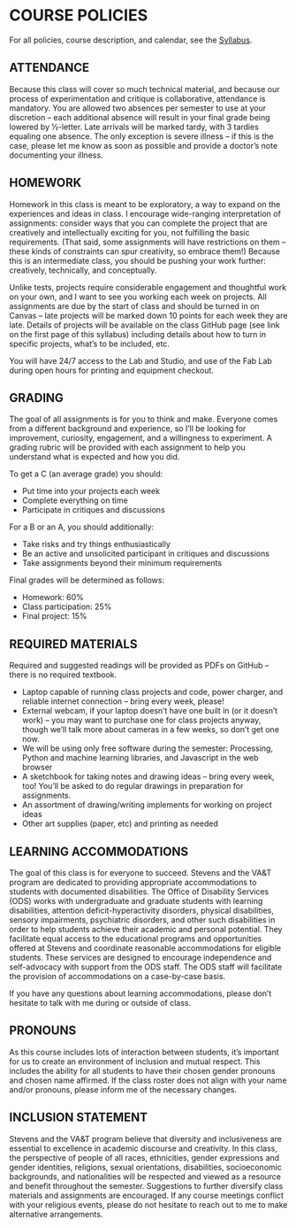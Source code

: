 COURSE POLICIES
====

For all policies, course description, and calendar, see the [Syllabus](https://github.com/jeffThompson/CreativeProgramming2/blob/master/Syllabus.pdf).

## ATTENDANCE  
Because this class will cover so much technical material, and because our process of experimentation and critique is collaborative, attendance is mandatory. You are allowed two absences per semester to use at your discretion – each additional absence will result in your final grade being lowered by ½-letter. Late arrivals will be marked tardy, with 3 tardies equaling one absence. The only exception is severe illness – if this is the case, please let me know as soon as possible and provide a doctor’s note documenting your illness.

## HOMEWORK  
Homework in this class is meant to be exploratory, a way to expand on the experiences and ideas in class. I encourage wide-ranging interpretation of assignments: consider ways that you can complete the project that are creatively and intellectually exciting for you, not fulfilling the basic requirements. (That said, some assignments will have restrictions on them – these kinds of constraints can spur creativity, so embrace them!) Because this is an intermediate class, you should be pushing your work further: creatively, technically, and conceptually. 

Unlike tests, projects require considerable engagement and thoughtful work on your own, and I want to see you working each week on projects. All assignments are due by the start of class and should be turned in on Canvas – late projects will be marked down 10 points for each week they are late. Details of projects will be available on the class GitHub page (see link on the first page of this syllabus) including details about how to turn in specific projects, what’s to be included, etc.

You will have 24/7 access to the Lab and Studio, and use of the Fab Lab during open hours for printing and equipment checkout.

## GRADING  
The goal of all assignments is for you to think and make. Everyone comes from a different background and experience, so I’ll be looking for improvement, curiosity, engagement, and a willingness to experiment. A grading rubric will be provided with each assignment to help you understand what is expected and how you did.

To get a C (an average grade) you should:  

* Put time into your projects each week  
* Complete everything on time  
* Participate in critiques and discussions  

For a B or an A, you should additionally:

* Take risks and try things enthusiastically  
* Be an active and unsolicited participant in critiques and discussions  
* Take assignments beyond their minimum requirements  

Final grades will be determined as follows:  

* Homework: 60%  
* Class participation: 25%  
* Final project: 15%  
 
## REQUIRED MATERIALS  
Required and suggested readings will be provided as PDFs on GitHub – there is no required textbook.

* Laptop capable of running class projects and code, power charger, and reliable internet connection – bring every week, please!  
* External webcam, if your laptop doesn’t have one built in (or it doesn’t work) – you may want to purchase one for class projects anyway, though we’ll talk more about cameras in a few weeks, so don’t get one now.  
* We will be using only free software during the semester: Processing, Python and machine learning libraries, and Javascript in the web browser  
* A sketchbook for taking notes and drawing ideas – bring every week, too! You’ll be asked to do regular drawings in preparation for assignments.  
* An assortment of drawing/writing implements for working on project ideas  
* Other art supplies (paper, etc) and printing as needed  

## LEARNING ACCOMMODATIONS  
The goal of this class is for everyone to succeed. Stevens and the VA&T program are dedicated to providing appropriate accommodations to students with documented disabilities. The Office of Disability Services (ODS) works with undergraduate and graduate students with learning disabilities, attention deficit-hyperactivity disorders, physical disabilities, sensory impairments, psychiatric disorders, and other such disabilities in order to help students achieve their academic and personal potential. They facilitate equal access to the educational programs and opportunities offered at Stevens and coordinate reasonable accommodations for eligible students. These services are designed to encourage independence and self-advocacy with support from the ODS staff. The ODS staff will facilitate the provision of accommodations on a case-by-case basis. 

If you have any questions about learning accommodations, please don’t hesitate to talk with me during or outside of class.

## PRONOUNS  
As this course includes lots of interaction between students, it’s important for us to create an environment of inclusion and mutual respect. This includes the ability for all students to have their chosen gender pronouns and chosen name affirmed. If the class roster does not align with your name and/or pronouns, please inform me of the necessary changes. 
 
## INCLUSION STATEMENT  
Stevens and the VA&T program believe that diversity and inclusiveness are essential to excellence in academic discourse and creativity. In this class, the perspective of people of all races, ethnicities, gender expressions and gender identities, religions, sexual orientations, disabilities, socioeconomic backgrounds, and nationalities will be respected and viewed as a resource and benefit throughout the semester. Suggestions to further diversify class materials and assignments are encouraged. If any course meetings conflict with your religious events, please do not hesitate to reach out to me to make alternative arrangements.
